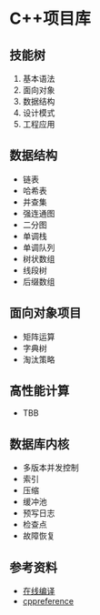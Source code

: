 # C++项目库
## 技能树
1. 基本语法
2. 面向对象
3. 数据结构
4. 设计模式
5. 工程应用
## 数据结构
- 链表
- 哈希表
- 并查集
- 强连通图
- 二分图
- 单调栈
- 单调队列
- 树状数组
- 线段树
- 后缀数组
## 面向对象项目
- 矩阵运算
- 字典树
- 淘汰策略
## 高性能计算
- TBB
## 数据库内核
- 多版本并发控制
- 索引
- 压缩
- 缓冲池
- 预写日志
- 检查点
- 故障恢复
## 参考资料
- [在线编译](https://coliru.stacked-crooked.com/)
- [cppreference](https://en.cppreference.com/w/cpp/utility/initializer_list)
